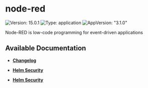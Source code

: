 # node-red

![Version: 15.0.1](https://img.shields.io/badge/Version-15.0.1-informational?style=flat-square) ![Type: application](https://img.shields.io/badge/Type-application-informational?style=flat-square) ![AppVersion: "3.1.0"](https://img.shields.io/badge/AppVersion-"3.1.0"-informational?style=flat-square)

Node-RED is low-code programming for event-driven applications

## Available Documentation

- [**Changelog**](CHANGELOG)

- [**Helm Security**](container-security)

- [**Helm Security**](helm-security)

